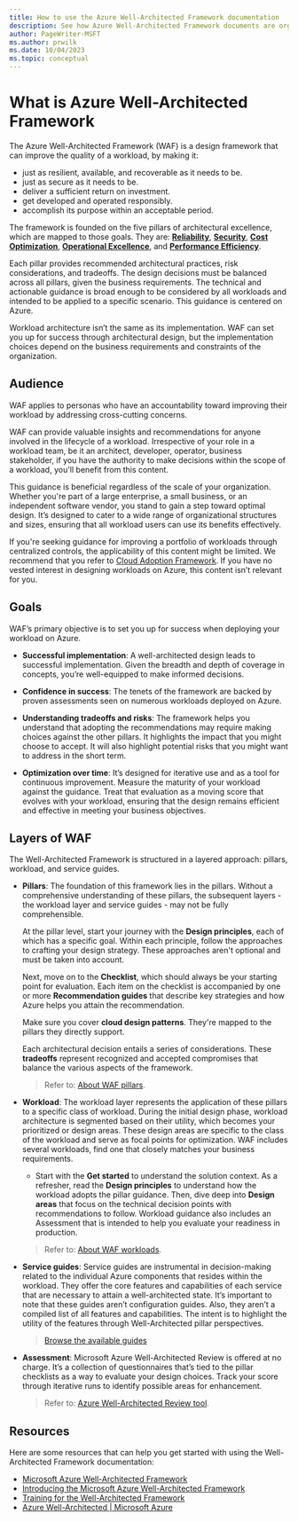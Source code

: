 ```yaml
---
title: How to use the Azure Well-Architected Framework documentation
description: See how Azure Well-Architected Framework documents are organized. Understand the meaning of bold and italic formatting in the documentation.
author: PageWriter-MSFT
ms.author: prwilk
ms.date: 10/04/2023
ms.topic: conceptual
---
```


# What is Azure Well-Architected Framework

The Azure Well-Architected Framework (WAF) is a design framework that can improve the quality of a workload, by making it:

- just as resilient, available, and recoverable as it needs to be.
- just as secure as it needs to be.
- deliver a sufficient return on investment.
- get developed and operated responsibly.
- accomplish its purpose within an acceptable period.

The framework is founded on the five pillars of architectural excellence, which are mapped to those goals. They are: [**Reliability**](./reliability/index.yml), [**Security**](./security/index.yml), [**Cost Optimization**](./cost-optimization/index.yml), [**Operational Excellence**](./operational-excellence/index.yml), and [**Performance Efficiency**](./performance-efficiency/index.yml).

Each pillar provides recommended architectural practices, risk considerations, and tradeoffs. The design decisions must be balanced across all pillars, given the business requirements. The technical and actionable guidance is broad enough to be considered by all workloads and intended to be applied to a specific scenario. This guidance is centered on Azure.

Workload architecture isn’t the same as its implementation. WAF can set you up for success through architectural design, but the implementation choices depend on the business requirements and constraints of the organization. 

## Audience

WAF applies to personas who have an accountability toward improving their workload by addressing cross-cutting concerns.  

WAF can provide valuable insights and recommendations for anyone involved in the lifecycle of a workload. Irrespective of your role in a workload team, be it an architect, developer, operator, business stakeholder, if you have the authority to make decisions within the scope of a workload, you'll benefit from this content. 

This guidance is beneficial regardless of the scale of your organization. Whether you're part of a large enterprise, a small business, or an independent software vendor, you stand to gain a step toward optimal design. It’s designed to cater to a wide range of organizational structures and sizes, ensuring that all workload users can use its benefits effectively.

If you're seeking guidance for improving a portfolio of workloads through centralized controls, the applicability of this content might be limited. We recommend that you refer to [Cloud Adoption Framework](/azure/cloud-adoption-framework/). If you have no vested interest in designing workloads on Azure, this content isn’t relevant for you.

## Goals

WAF’s primary objective is to set you up for success when deploying your workload on Azure. 

- **Successful implementation**: A well-architected design leads to successful implementation. Given the breadth and depth of coverage in concepts, you’re well-equipped to make informed decisions.

- **Confidence in success**: The tenets of the framework are backed by proven assessments seen on numerous workloads deployed on Azure. 

- **Understanding tradeoffs and risks**: The framework helps you understand that adopting the recommendations may require making choices against the other pillars. It highlights the impact that you might choose to accept. It will also highlight potential risks that you might want to address in the short term.

- **Optimization over time**: It’s designed for iterative use and as a tool for continuous improvement. Measure the maturity of your workload against the guidance. Treat that evaluation as a moving score that evolves with your workload, ensuring that the design remains efficient and effective in meeting your business objectives.

## Layers of WAF

The Well-Architected Framework is structured in a layered approach: pillars, workload, and service guides. 

- **Pillars**: The foundation of this framework lies in the pillars. Without a comprehensive understanding of these pillars, the subsequent layers - the workload layer and service guides - may not be fully comprehensible. 

    At the pillar level, start your journey with the **Design principles**, each of which has a specific goal. Within each principle, follow the approaches to crafting your design strategy. These approaches aren't optional and must be taken into account. 
    
    Next, move on to the **Checklist**, which should always be your starting point for evaluation. Each item on the checklist is accompanied by one or more **Recommendation guides** that describe key strategies and how Azure helps you attain the recommendation. 

    Make sure you cover **cloud design patterns**. They're mapped to the pillars they directly support.

    Each architectural decision entails a series of considerations. These **tradeoffs** represent recognized and accepted compromises that balance the various aspects of the framework.

    > Refer to: [About WAF pillars](./pillars.md).

- **Workload**: The workload layer represents the application of these pillars to a specific class of workload. During the initial design phase, workload architecture is segmented based on their utility, which becomes your prioritized or design areas. These design areas are specific to the class of the workload and serve as focal points for optimization. WAF includes several workloads, find one that closely matches your business requirements.

    - Start with the **Get started** to understand the solution context. As a refresher, read the **Design principles** to understand how the workload adopts the pillar guidance. Then, dive deep into **Design areas** that focus on the technical decision points with recommendations to follow. Workload guidance also includes an Assessment that is intended to help you evaluate your readiness in production.

    > Refer to: [About WAF workloads](./workloads.md).

- **Service guides**: Service guides are instrumental in decision-making related to the individual Azure components that resides within the workload. They offer the core features and capabilities of each service that are necessary to attain a well-architected state. It’s important to note that these guides aren’t configuration guides. Also, they aren’t a compiled list of all features and capabilities. The intent is to highlight the utility of the features through Well-Architected pillar perspectives.

    > [Browse the available guides](./service-guides/index.yml)
 
- **Assessment**: Microsoft Azure Well-Architected Review is offered at no charge. It’s a collection of questionnaires that’s tied to the pillar checklists as a way to evaluate your design choices. Track your score through iterative runs to identify possible areas for enhancement.

    > Refer to: [Azure Well-Architected Review tool](/assessments/?id=azure-architecture-review&mode=pre-assessment).

## Resources

Here are some resources that can help you get started with using the Well-Architected Framework documentation:

- [Microsoft Azure Well-Architected Framework](/azure/well-architected/)
- [Introducing the Microsoft Azure Well-Architected Framework](https://azure.microsoft.com/blog/introducing-the-microsoft-azure-wellarchitected-framework/)
- [Training for the Well-Architected Framework](/training/modules/azure-well-architected-introduction/)
- [Azure Well-Architected | Microsoft Azure](https://azure.microsoft.com/solutions/cloud-enablement/well-architected/)
